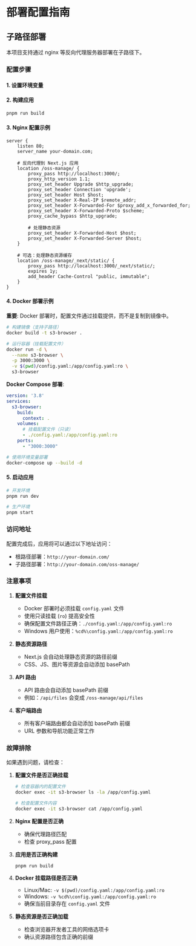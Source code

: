 # 部署配置指南

## 子路径部署

本项目支持通过 nginx 等反向代理服务器部署在子路径下。

### 配置步骤

#### 1. 设置环境变量

#### 2. 构建应用

```bash
pnpm run build
```

#### 3. Nginx 配置示例

```nginx
server {
    listen 80;
    server_name your-domain.com;

    # 反向代理到 Next.js 应用
    location /oss-manage/ {
        proxy_pass http://localhost:3000/;
        proxy_http_version 1.1;
        proxy_set_header Upgrade $http_upgrade;
        proxy_set_header Connection 'upgrade';
        proxy_set_header Host $host;
        proxy_set_header X-Real-IP $remote_addr;
        proxy_set_header X-Forwarded-For $proxy_add_x_forwarded_for;
        proxy_set_header X-Forwarded-Proto $scheme;
        proxy_cache_bypass $http_upgrade;
        
        # 处理静态资源
        proxy_set_header X-Forwarded-Host $host;
        proxy_set_header X-Forwarded-Server $host;
    }

    # 可选：处理静态资源缓存
    location /oss-manage/_next/static/ {
        proxy_pass http://localhost:3000/_next/static/;
        expires 1y;
        add_header Cache-Control "public, immutable";
    }
}
```

#### 4. Docker 部署示例

**重要**: Docker 部署时，配置文件通过挂载提供，而不是复制到镜像中。

```bash
# 构建镜像（支持子路径）
docker build -t s3-browser .

# 运行容器（挂载配置文件）
docker run -d \
  --name s3-browser \
  -p 3000:3000 \
  -v $(pwd)/config.yaml:/app/config.yaml:ro \
  s3-browser
```

**Docker Compose 部署**:

```yaml
version: '3.8'
services:
  s3-browser:
    build:
      context: .
    volumes:
      # 挂载配置文件（只读）
      - ./config.yaml:/app/config.yaml:ro
    ports:
      - "3000:3000"
```

```bash
# 使用环境变量部署
docker-compose up --build -d
```

#### 5. 启动应用

```bash
# 开发环境
pnpm run dev

# 生产环境
pnpm start
```

### 访问地址

配置完成后，应用将可以通过以下地址访问：

- 根路径部署：`http://your-domain.com/`
- 子路径部署：`http://your-domain.com/oss-manage/`

### 注意事项

1. **配置文件挂载**
   - Docker 部署时必须挂载 `config.yaml` 文件
   - 使用只读挂载 (`ro`) 提高安全性
   - 确保配置文件路径正确：`./config.yaml:/app/config.yaml:ro`
   - Windows 用户使用：`%cd%\config.yaml:/app/config.yaml:ro`

2. **静态资源路径**
   - Next.js 会自动处理静态资源的路径前缀
   - CSS、JS、图片等资源会自动添加 basePath

3. **API 路由**
   - API 路由会自动添加 basePath 前缀
   - 例如：`/api/files` 会变成 `/oss-manage/api/files`

4. **客户端路由**
   - 所有客户端路由都会自动添加 basePath 前缀
   - URL 参数和导航功能正常工作

### 故障排除

如果遇到问题，请检查：

1. **配置文件是否正确挂载**
   ```bash
   # 检查容器内的配置文件
   docker exec -it s3-browser ls -la /app/config.yaml
   
   # 检查配置文件内容
   docker exec -it s3-browser cat /app/config.yaml
   ```

2. **Nginx 配置是否正确**
   - 确保代理路径匹配
   - 检查 proxy_pass 配置

3. **应用是否正确构建**
   ```bash
   pnpm run build
   ```

4. **Docker 挂载路径是否正确**
   - Linux/Mac: `-v $(pwd)/config.yaml:/app/config.yaml:ro`
   - Windows: `-v %cd%\config.yaml:/app/config.yaml:ro`
   - 确保当前目录存在 `config.yaml` 文件

5. **静态资源是否正确加载**
   - 检查浏览器开发者工具的网络选项卡
   - 确认资源路径包含正确的前缀

